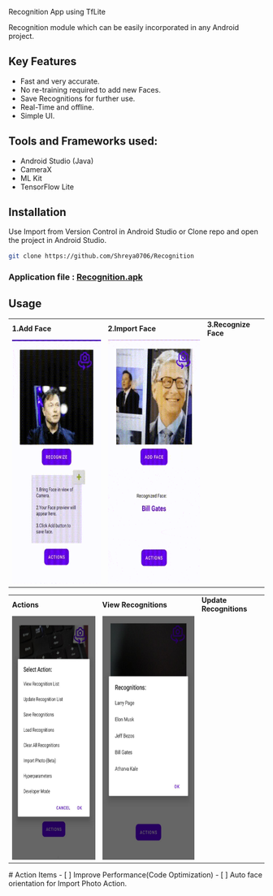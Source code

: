 Recognition App using TfLite

Recognition module which can be easily incorporated in any Android project.

## Key Features 
- Fast and very accurate.
- No re-training required to add new Faces.
- Save Recognitions for further use.
- Real-Time and offline.
- Simple UI.

## Tools and Frameworks used:
- Android Studio (Java)
- CameraX
- ML Kit
- TensorFlow Lite
## Installation

Use Import from Version Control in Android Studio or Clone repo and open the project in Android Studio.

```bash
git clone https://github.com/Shreya0706/Recognition
```
### Application file : [Recognition.apk]([https://drive.google.com/file/d/1ggOo4acHOodrdCP2MkfUv4DJlL_VDZH4/view?usp=sharing](https://drive.google.com/file/d/1yAspmBz7A5MiPI-iLp_c0e-CEkg3mQHb/view?usp=sharing))

## Usage
<table>
  <tr>
    <td><b>1.Add Face</b></td>
     <td><b>2.Import Face</b></td>
     <td><b>3.Recognize Face</b></td>
     
  </tr>
  <tr>
    <td><img src="demo/add_face.gif" width=270 height=480></td>
    <td><img src="demo/recognize_face.gif" width=270 height=480></td>
  
  </tr>
 </table>
 

 
 <table>
  <tr>
    <td><b>Actions</b></td>
     <td><b>View Recognitions</b></td>
     <td><b>Update Recognitions</b></td>
  </tr>
  <tr>
    <td><img src="demo/actions.jpeg" width=270 height=480></td>
    <td><img src="demo/view_reco.jpeg" width=270 height=480></td>
  </tr>
 </table>
# Action Items
- [ ] Improve Performance(Code Optimization)
- [ ] Auto face orientation for Import Photo Action.

